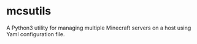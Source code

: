 # mcsutils
A Python3 utility for managing multiple Minecraft servers on a host using Yaml configuration file.
